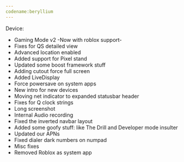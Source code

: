```yaml
---
codename:beryllium
---
```


 Device:
* Gaming Mode v2 -Now with roblox support-
* Fixes for QS detailed view
* Advanced location enabled
* Added support for Pixel stand
* Updated some boost framework stuff
* Adding cutout force full screen
* Added LiveDisplay
* Force powersave on system apps
* New intro for new devices
* Moving net indicator to expanded statusbar header
* Fixes for Q clock strings
* Long screenshot
* Internal Audio recording
* Fixed the inverted navbar layout
* Added some goofy stuff: like The Drill and Developer mode insulter
* Updated our APNs
* Fixed dialer dark numbers on numpad
* Misc fixes
* Removed Roblox as system app
